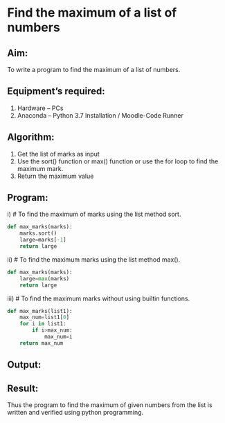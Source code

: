 # Find the maximum of a list of numbers
## Aim:
To write a program to find the maximum of a list of numbers.
## Equipment’s required:
1.	Hardware – PCs
2.	Anaconda – Python 3.7 Installation / Moodle-Code Runner
## Algorithm:
1.	Get the list of marks as input
2.	Use the sort() function or max() function or use the for loop to find the maximum mark.
3.	Return the maximum value
## Program:
i)	# To find the maximum of marks using the list method sort.
```Python
def max_marks(marks):
    marks.sort()
    large=marks[-1]
    return large
```
ii)	# To find the maximum marks using the list method max().
```Python
def max_marks(marks):
    large=max(marks)
    return large
```
iii) # To find the maximum marks without using builtin functions.
```Python
def max_marks(list1):
    max_num=list1[0]
    for i in list1:
        if i>max_num:
            max_num=i
    return max_num
```
## Output:

## Result:
Thus the program to find the maximum of given numbers from the list is written and verified using python programming.
